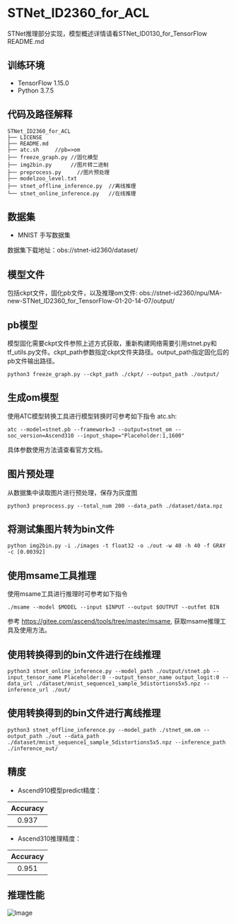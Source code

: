 # STNet_ID2360_for_ACL

STNet推理部分实现，模型概述详情请看STNet_ID0130_for_TensorFlow README.md

## 训练环境

* TensorFlow 1.15.0
* Python 3.7.5

## 代码及路径解释

```
STNet_ID2360_for_ACL
├── LICENSE
├── README.md   
├── atc.sh     //pb=>om
├── freeze_graph.py //固化模型
├── img2bin.py      //图片转二进制
├── preprocess.py     //图片预处理
├── modelzoo_level.txt 
├── stnet_offline_inference.py  //离线推理
└── stnet_online_inference.py   //在线推理           
```

## 数据集

* MNIST 手写数据集

数据集下载地址：obs://stnet-id2360/dataset/

## 模型文件

包括ckpt文件，固化pb文件，以及推理om文件:
obs://stnet-id2360/npu/MA-new-STNet_ID2360_for_TensorFlow-01-20-14-07/output/


## pb模型

模型固化需要ckpt文件参照上述方式获取，重新构建网络需要引用stnet.py和tf_utils.py文件。ckpt_path参数指定ckpt文件夹路径。output_path指定固化后的pb文件输出路径。

```shell
python3 freeze_graph.py --ckpt_path ./ckpt/ --output_path ./output/
```

## 生成om模型

使用ATC模型转换工具进行模型转换时可参考如下指令 atc.sh:

```shell
atc --model=stnet.pb --framework=3 --output=stnet_om --soc_version=Ascend310 --input_shape="Placeholder:1,1600"
```

具体参数使用方法请查看官方文档。

## 图片预处理

从数据集中读取图片进行预处理，保存为灰度图

```shell 
python3 preprocess.py --total_num 200 --data_path ./dataset/data.npz
```

## 将测试集图片转为bin文件

```shell
python img2bin.py -i ./images -t float32 -o ./out -w 40 -h 40 -f GRAY -c [0.00392]
```

## 使用msame工具推理

使用msame工具进行推理时可参考如下指令 

```shell
./msame --model $MODEL --input $INPUT --output $OUTPUT --outfmt BIN
```

参考 <https://gitee.com/ascend/tools/tree/master/msame>, 获取msame推理工具及使用方法。

## 使用转换得到的bin文件进行在线推理

```shell
python3 stnet_online_inference.py --model_path ./output/stnet.pb --input_tensor_name Placeholder:0 --output_tensor_name output_logit:0 --data_url ./dataset/mnist_sequence1_sample_5distortions5x5.npz --inference_url ./out/
```

## 使用转换得到的bin文件进行离线推理

```shell
python3 stnet_offline_inference.py --model_path ./stnet_om.om --output_path ./out --data_path ./dataset/mnist_sequence1_sample_5distortions5x5.npz --inference_path ./inference_out/
```

## 精度

* Ascend910模型predict精度：

| Accuracy   |
| :--------: |
|   0.937    |

* Ascend310推理精度：

| Accuracy   |
| :--------: |
|   0.951    |



## 推理性能

![Image](images/inference.png)
